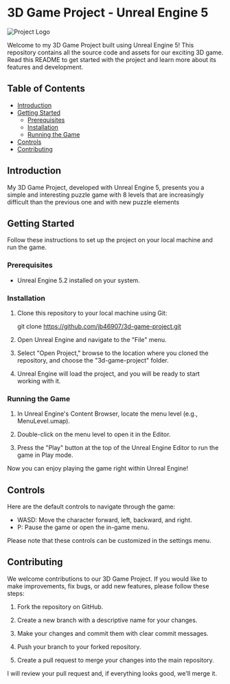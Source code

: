 # 3D Game Project - Unreal Engine 5

![Project Logo](project_logo.png)

Welcome to my 3D Game Project built using Unreal Engine 5! This repository contains all the source code and assets for our exciting 3D game. Read this README to get started with the project and learn more about its features and development.

## Table of Contents

- [Introduction](#introduction)
- [Getting Started](#getting-started)
  - [Prerequisites](#prerequisites)
  - [Installation](#installation)
  - [Running the Game](#running-the-game)
- [Controls](#controls)
- [Contributing](#contributing)

## Introduction

My 3D Game Project, developed with Unreal Engine 5, presents you a simple and interesting puzzle game with 8 levels that are increasingly difficult than the previous one and with new puzzle elements

## Getting Started

Follow these instructions to set up the project on your local machine and run the game.

### Prerequisites

- Unreal Engine 5.2 installed on your system.

### Installation

1. Clone this repository to your local machine using Git:

    git clone https://github.com/jb46907/3d-game-project.git

2. Open Unreal Engine and navigate to the "File" menu.

3. Select "Open Project," browse to the location where you cloned the repository, and choose the "3d-game-project" folder.

4. Unreal Engine will load the project, and you will be ready to start working with it.

### Running the Game

1. In Unreal Engine's Content Browser, locate the menu level (e.g., MenuLevel.umap).

2. Double-click on the menu level to open it in the Editor.

3. Press the "Play" button at the top of the Unreal Engine Editor to run the game in Play mode.

Now you can enjoy playing the game right within Unreal Engine!

## Controls

Here are the default controls to navigate through the game:

- WASD: Move the character forward, left, backward, and right.
- P: Pause the game or open the in-game menu.

Please note that these controls can be customized in the settings menu.

## Contributing

We welcome contributions to our 3D Game Project. If you would like to make improvements, fix bugs, or add new features, please follow these steps:

1. Fork the repository on GitHub.

2. Create a new branch with a descriptive name for your changes.

3. Make your changes and commit them with clear commit messages.

4. Push your branch to your forked repository.

5. Create a pull request to merge your changes into the main repository.

I will review your pull request and, if everything looks good, we'll merge it.

